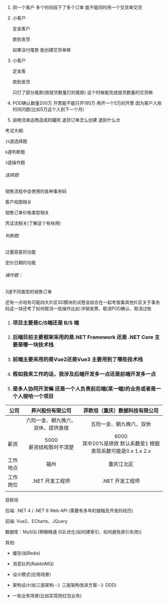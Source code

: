 1. 同一个客户 多个时间段下了多个订单
    能不能同时用一个交货单交货

2. 小客户

    定金客户

    款到发货

    如果没付尾款 能创建交货单嘛

3. 小客户

    定金客

    款到发货

    只打了部分尾款(按提货数量打的尾款)  这个时候能完成提货数量的交货嘛

4. POD确认数量200万  开票能不能只开195万 再开一个5万的开票 因为客户入账时间问题(比如5万这个入到下一个月)

5. 由物流承运商造成的罐损 退货订单怎么创建 退到什么仓





考试大纲:

`15`道选择题

`6`道判断题

`3`道操作题

###### 选择题: 

销售流程中会使用的各种事务码

客户视图相关

销售订单价格类型相关

凭证流相关(了解这个有啥用)

###### 判断题:

过量容差的功能

定价日期的功能

###### 操作题：

3道不同类型的销售订单







还有一点哈有可能四大片区SD模块的试卷会综合在一起考我看其他片区关于事务码这一块还考了如何取消一些操作比如:冲销发票、取消POD确认、取消过账





1. ### 项目主要是C/S端还是 B/S 端

2. ### 后端目前主要框架采用的是.NET Framework 还是 .NET Core 主要是哪一块技术栈

3. ### 前端主要采用的是Vue2还是Vue3 主要用到了哪些技术栈

4. ### 假如我来工作的话，我涉及后端开发多一点还是前端开发多一点

5. ### 是多人协同开发嘛 还是一个人负责前后端(某一端)的业务或者是一个人梭哈一个项目





| 公司     |          昇兴股份有限公司          |                菲欧坦（重庆）数据科技有限公司                |
| -------- | :--------------------------------: | :----------------------------------------------------------: |
|          | 六险一金、朝九晚六、双休、提供食宿 |                   五险一金、朝九晚六、双休                   |
| 薪资     |    5000<br />薪资结构暂时不清楚    | 6000<br />其中20%是绩效 默认系数是1 根据表现系数可能是0.x 1.x 2.x |
| 工作地点 |                福州                |                          重庆江北区                          |
| 工作岗位 |          .NET 开发工程师           |                       .NET 开发工程师                        |
|          |                                    |                                                              |





菲欧坦

后端: .NET 4  / .NET 6  Web API (需要有多年的接触及开发的经历)

前端: Vue2、ECharts、JQuery

数据库：MySQL(稍微精通  SQL优化(如何建索引、如何避免索引失效))

其他: 

- 缓存(如Redis)

- 消息队列(RabbitMQ)

- 设计模式(应用场景)

- 架构设计(如三层架构--》三层架构改进方案--》DDD)

- 一些业务场景(比如实现抢红包业务)

